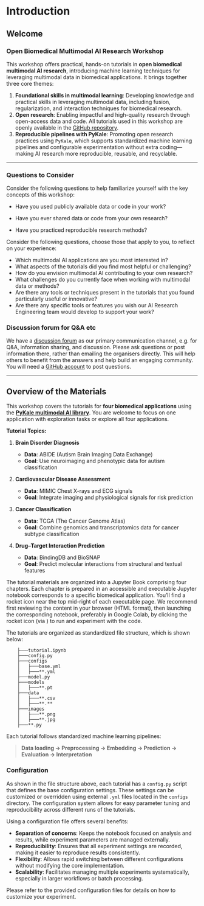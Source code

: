 # Introduction

## Welcome

### Open Biomedical Multimodal AI Research Workshop

<!-- **EMBC 2025 Workshop: Open Biomedical Multimodal AI Research – From Pixels to Molecules – 16 July | Copenhagen, Denmark** -->

This workshop offers practical, hands-on tutorials in **open biomedical multimodal AI research**, introducing machine learning techniques for leveraging multimodal data in biomedical applications. It brings together three core themes:

1. **Foundational skills in multimodal learning**: Developing knowledge and practical skills in leveraging multimodal data, including fusion, regularization, and interaction techniques for biomedical research.
2. **Open research**: Enabling impactful and high-quality research through open-access data and code. All tutorials used in this workshop are openly available in the [GitHub repository](https://github.com/pykale/mmai-tutorials).
3. **Reproducible pipelines with PyKale**: Promoting open research practices using `PyKale`, which supports standardized machine learning pipelines and configurable experimentation without extra coding—making AI research more reproducible, reusable, and recyclable.

---

### Questions to Consider

Consider the following questions to help familiarize yourself with the key concepts of this workshop:

- Have you used publicly available data or code in your work?

- Have you ever shared data or code from your own research?

- Have you practiced reproducible research methods?

Consider the following questions, choose those that apply to you, to reflect on your experience:

- Which multimodal AI applications are you most interested in?
- What aspects of the tutorials did you find most helpful or challenging?
- How do you envision multimodal AI contributing to your own research?
- What challenges do you currently face when working with multimodal data or methods?
- Are there any tools or techniques present in the tutorials that you found particularly useful or innovative?
- Are there any specific tools or features you wish our AI Research Engineering team would develop to support your work?

### Discussion forum for Q&A etc

We have a [discussion forum](https://github.com/pykale/mmai-tutorials/discussions) as our primary communication channel, e.g. for Q&A, information sharing, and discussion. Please ask questions or post information there, rather than emailing the organisers directly. This will help others to benefit from the answers and help build an engaging community. You will need a [GitHub account](https://github.com/join) to post questions.

---

## Overview of the Materials

This workshop covers the tutorials for **four biomedical applications** using the **[PyKale multimodal AI library](https://github.com/pykale/pykale)**. You are welcome to focus on one application with exploration tasks or explore all four applications.

**Tutorial Topics:**

1. **Brain Disorder Diagnosis**
   - **Data**: ABIDE (Autism Brain Imaging Data Exchange)
   - **Goal**: Use neuroimaging and phenotypic data for autism classification

2. **Cardiovascular Disease Assessment**
   - **Data**: MIMIC Chest X-rays and ECG signals
   - **Goal**: Integrate imaging and physiological signals for risk prediction

3. **Cancer Classification**
   - **Data**: TCGA (The Cancer Genome Atlas)
   - **Goal**: Combine genomics and transcriptomics data for cancer subtype classification

4. **Drug–Target Interaction Prediction**
   - **Data**: BindingDB and BioSNAP
   - **Goal**: Predict molecular interactions from structural and textual features

The tutorial materials are organized into a Jupyter Book comprising four chapters. Each chapter is prepared in an accessible and executable Jupyter notebook corresponds to a specific biomedical application. You’ll find a rocket icon <i class="fas fa-rocket"></i> near the top mid-right of each executable page. We recommend first reviewing the content in your browser (HTML format), then launching the corresponding notebook, preferably in Google Colab, by clicking the rocket icon (via <i class="fas fa-rocket"></i>) to run and experiment with the code.

The tutorials are organized as standardized file structure, which is shown below:

```text
    ├───tutorial.ipynb
    ├───config.py
    ├───configs
    │   ├───base.yml
    │   ├───**.yml
    ├───model.py
    ├───models
    │   ├───**.pt
    ├───data
    │   ├───**.csv
    │   ├───**.**
    ├───images
    │   ├───**.png
    │   ├───**.jpg
    ├───**.py
```

Each tutorial follows standardized machine learning pipelines:

> **Data loading → Preprocessing → Embedding → Prediction → Evaluation → Interpretation**

### Configuration

As shown in the file structure above, each tutorial has a `config.py` script that defines the base configuration settings. These settings can be customized or overridden using external `.yml` files located in the `configs` directory. The configuration system allows for easy parameter tuning and reproducibility across different runs of the tutorials.

Using a configuration file offers several benefits:

- **Separation of concerns**: Keeps the notebook focused on analysis and results, while experiment parameters are managed externally.
- **Reproducibility**: Ensures that all experiment settings are recorded, making it easier to reproduce results consistently.
- **Flexibility**: Allows rapid switching between different configurations without modifying the core implementation.
- **Scalability**: Facilitates managing multiple experiments systematically, especially in larger workflows or batch processing.

Please refer to the provided configuration files for details on how to customize your experiment.
